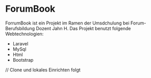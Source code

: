 # ForumBook

ForrumBook ist ein Projekt im Ramen der Umsdchulung bei Forum-Berufsbildung Dozent Jahn H.
Das Projekt benutzt folgende Webtechnologien:
 * Laravel
 * MySql
 * Html
 * Bootstrap


// Clone und lokales Einrichten folgt
